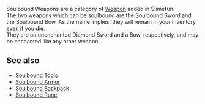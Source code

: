 Soulbound Weapons are a category of [Weapon](https://github.com/Slimefun/Slimefun4/wiki/Weapons) added in Slimefun.<br>
The two weapons which can be soulbound are the Soulbound Sword and the Soulbound Bow. As the name implies, they will remain in your Inventory even if you die.<br>
They are an unenchanted Diamond Sword and a Bow, respectively, and may be enchanted like any other weapon.

## See also
* [Soulbound Tools](https://github.com/Slimefun/Slimefun4/wiki/Soulbound-Tools)
* [Soulbound Armor](https://github.com/Slimefun/Slimefun4/wiki/Soulbound-Armor)
* [Soulbound Backpack](https://github.com/Slimefun/Slimefun4/wiki/Soulbound-Backpack)
* [Soulbound Rune](https://github.com/Slimefun/Slimefun4/wiki/Soulbound-Rune)
